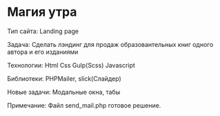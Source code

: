 # Магия утра

Тип сайта: Landing page

Задача: Сделать лэндинг для продаж образовантельных книг одного автора и его изданиями

Технологии: Html Css Gulp(Scss) Javascript

Библиотеки: PHPMailer, slick(Слайдер)

Новые задачи: Модальные окна, табы

Примечание: Файл send_mail.php готовое решение. 
